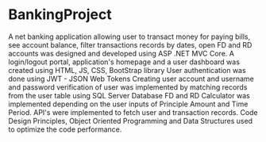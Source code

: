 # BankingProject
A net banking application allowing user to transact money for paying bills, see account balance, filter transactions records by dates, open FD and RD accounts was designed and developed using ASP .NET MVC Core.
A login/logout portal, application's homepage and a user dashboard was created using HTML, JS, CSS, BootStrap library
User authentication was done using JWT - JSON Web Tokens
Creating user account and username and password verification of user was implemented by matching records from the user table using SQL Server Database
FD and RD Calculator was implemented depending on the user inputs of Principle Amount and Time Period.
API's were implemented to fetch user and transaction records. 
Code Design Principles, Object Oriented Programming and Data Structures used to optimize the code performance.
